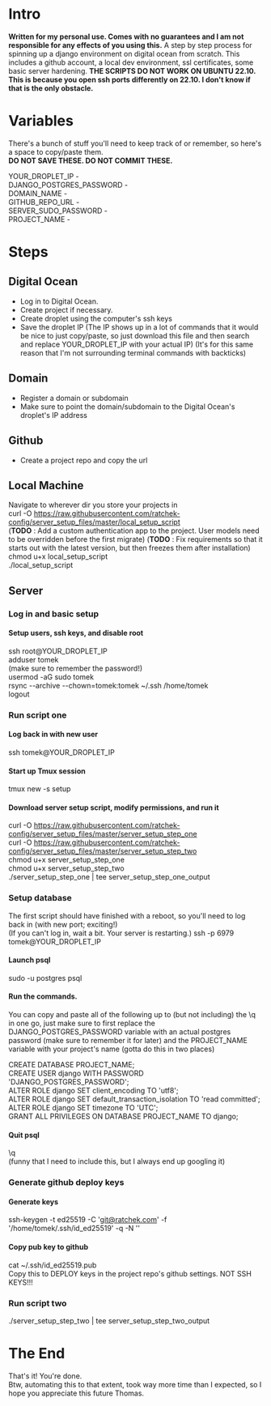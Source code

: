 # Intro
**Written for my personal use. Comes with no guarantees and I am not responsible for any effects of you using this.**
A step by step process for spinning up a django environment on digital ocean from scratch.
This includes a github account, a local dev environment, ssl certificates, some basic server hardening.
**THE SCRIPTS DO NOT WORK ON UBUNTU 22.10. This is because you open ssh ports differently on 22.10. I don't know if that is the only obstacle.**

# Variables
There's a bunch of stuff you'll need to keep track of or remember, so here's a space to copy/paste them.  
**DO NOT SAVE THESE. DO NOT COMMIT THESE.**

YOUR_DROPLET_IP -  
DJANGO_POSTGRES_PASSWORD -  
DOMAIN_NAME -  
GITHUB_REPO_URL -  
SERVER_SUDO_PASSWORD -  
PROJECT_NAME -  

# Steps
## Digital Ocean
- Log in to Digital Ocean.
- Create project if necessary.
- Create droplet using the computer's ssh keys
- Save the droplet IP
(The IP shows up in a lot of commands that it would be nice to just copy/paste, so just download this file and then search and replace YOUR_DROPLET_IP with your actual IP)
(It's for this same reason that I'm not surrounding terminal commands with backticks)
## Domain ##
- Register a domain or subdomain
- Make sure to point the domain/subdomain to the Digital Ocean's droplet's IP address

## Github ##
- Create a project repo and copy the url

## Local Machine ##
Navigate to wherever dir you store your projects in  
curl -O https://raw.githubusercontent.com/ratchek-config/server_setup_files/master/local_setup_script  
(**TODO** : Add a custom authentication app to the project. User models need to be overridden before the first migrate)
(**TODO** : Fix requirements so that it starts out with the latest version, but then freezes them after installation)
chmod u+x local_setup_script  
./local_setup_script  


## Server ##
### Log in and basic setup
#### Setup users, ssh keys, and disable root
ssh root@YOUR_DROPLET_IP  
adduser tomek  
(make sure to remember the password!)  
usermod -aG sudo tomek  
rsync --archive --chown=tomek:tomek ~/.ssh /home/tomek  
logout  

### Run script one
#### Log back in with new user
ssh tomek@YOUR_DROPLET_IP  
#### Start up Tmux session
tmux new -s setup  

#### Download server setup script, modify permissions, and run it
curl -O https://raw.githubusercontent.com/ratchek-config/server_setup_files/master/server_setup_step_one  
curl -O https://raw.githubusercontent.com/ratchek-config/server_setup_files/master/server_setup_step_two  
chmod u+x server_setup_step_one  
chmod u+x server_setup_step_two  
./server_setup_step_one | tee server_setup_step_one_output  

### Setup database
The first script should have finished with a reboot, so you'll need to log back in (with new port; exciting!)  
(If you can't log in, wait a bit. Your server is restarting.)
ssh -p 6979 tomek@YOUR_DROPLET_IP  
#### Launch psql
sudo -u postgres psql  
#### Run the commands.
You can copy and paste all of the following up to (but not including) the \q in one go, just make sure to first replace the DJANGO_POSTGRES_PASSWORD variable with an actual postgres password (make sure to remember it for later) and the PROJECT_NAME variable with your project's name (gotta do this in two places)

CREATE DATABASE PROJECT_NAME;  
CREATE USER django WITH PASSWORD 'DJANGO_POSTGRES_PASSWORD';  
ALTER ROLE django SET client_encoding TO 'utf8';  
ALTER ROLE django SET default_transaction_isolation TO 'read committed';  
ALTER ROLE django SET timezone TO 'UTC';  
GRANT ALL PRIVILEGES ON DATABASE PROJECT_NAME TO django;  

#### Quit psql
\q  
(funny that I need to include this, but I always end up googling it)  

### Generate github deploy keys
#### Generate keys
ssh-keygen -t ed25519 -C 'git@ratchek.com' -f '/home/tomek/.ssh/id_ed25519' -q -N ''  
#### Copy pub key to github
cat ~/.ssh/id_ed25519.pub  
Copy this to DEPLOY keys in the project repo's github settings. NOT SSH KEYS!!!  

### Run script two
./server_setup_step_two | tee server_setup_step_two_output  


# The End
That's it! You're done.  
Btw, automating this to that extent, took way more time than I expected, so I hope you appreciate this future Thomas.  
